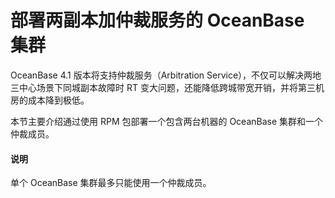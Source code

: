 # 部署两副本加仲裁服务的 OceanBase 集群

OceanBase 4.1 版本将支持仲裁服务（Arbitration Service），不仅可以解决两地三中心场景下同城副本故障时 RT 变大问题，还能降低跨城带宽开销，并将第三机房的成本降到极低。

本节主要介绍通过使用 RPM 包部署一个包含两台机器的 OceanBase 集群和一个仲裁成员。

<main id="notice" type='explain'>
  <h4>说明</h4>
  <p>单个 OceanBase 集群最多只能使用一个仲裁成员。</p>
</main>
